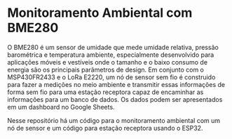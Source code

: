# Monitoramento Ambiental com BME280
O BME280 é um sensor de umidade que mede umidade relativa, pressão barométrica e temperatura ambiente, especialmente desenvolvido para aplicações móveis e vestíveis onde o tamanho e o baixo consumo de energia são os principais parâmetros de design. 
Em conjunto com o MSP430FR2433 e o LoRa E2220, um nó de sensor sem fio é construido para fazer a medições no meio ambiente e transmitir essas informações de forma sem fio para uma estação receptora capaz de encaminhar as informações para um banco de dados. Os dados podem ser apresentados em um dashboard no Google Sheets.

Nesse repositório há um código para o monitoramento ambiental com um nó de sensor e um código para estação receptora usando o ESP32.
